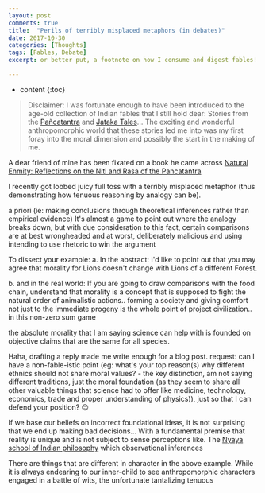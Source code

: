 ```yaml
---
layout: post
comments: true
title:  "Perils of terribly misplaced metaphors (in debates)"
date: 2017-10-30
categories: [Thoughts]
tags: [Fables, Debate]
excerpt: or better put, a footnote on how I consume and digest fables!

---
```

* content
{:toc}


> Disclaimer:
I was fortunate enough to have been introduced to the age-old collection of Indian fables that I still hold dear: 
Stories from the [Pañcatantra](http://www.talesofpanchatantra.com/short-stories-for-kids) and 
[Jataka Tales](http://www.buddhanet.net/bt1_conts.htm)... 
The exciting and wonderful anthropomorphic world that these stories led me into was my first foray into the moral 
dimension and possibly the start in the making of me.

A dear friend of mine has been fixated on a book he came across 
[Natural Enmity: Reflections on the Niti and Rasa of the Pancatantra](https://www.amazon.com/Natural-Enmity-Reflections-Pancatantra-Commentary/dp/1537751832) 


I recently got lobbed juicy full toss with a terribly misplaced metaphor (thus demonstrating how tenuous reasoning by analogy can be). 

a priori (ie: making conclusions through theoretical inferences rather than empirical evidence)
It's almost a game to point out where the analogy breaks down, but with due consideration to this fact, certain comparisons are at best wrongheaded and at worst, deliberately malicious and using intending to use rhetoric to win the argument

To dissect your example:
a. In the abstract:
I'd like to point out that you may agree that morality for Lions doesn't change with Lions of a different Forest. 

b. and in the real world:
If you are going to draw comparisons with the food chain, understand that morality is a concept that is supposed to fight the natural order of animalistic actions.. forming a society and giving comfort not just to the immediate progeny is the whole point of project civilization.. in this non-zero sum game

the absolute morality that I am saying science can help with is founded on objective claims that are the same for all species.


Haha, drafting a reply made me write enough for a blog post. 
request: can I have a non-fable-istic point (eg: what's your top reason(s) why different ethnics should not share moral values? - the key distinction, am not saying different traditions, just the moral foundation (as they seem to share all other valuable things that science had to offer like medicine, technology, economics, trade and proper understanding of physics)), just so that I can defend your position? 😊

If we base our beliefs on incorrect foundational ideas, it is not surprising that we end up making bad decisions... With a fundamental premise that reality is unique and is not subject to sense perceptions like. The [Nyaya school of Indian philosophy](https://en.wikipedia.org/wiki/Nyaya) which observational inferences

There are things that are different in character in the above example.
While it is always endearing to our inner-child to see anthropomorphic characters engaged in a battle of wits, the unfortunate
tantalizing
tenuous